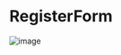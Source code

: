 # RegisterForm
![image](https://github.com/perihanozby/RegisterForm/assets/85580340/2c5b7e02-ece3-4fd7-93cb-88221e276688)
